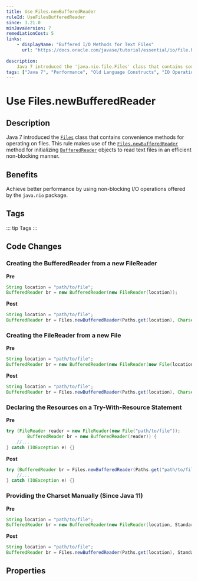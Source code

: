 ```yaml
---
title: Use Files.newBufferedReader
ruleId: UseFilesBufferedReader
since: 3.21.0
minJavaVersion: 7
remediationCost: 5
links:
    - displayName: "Buffered I/O Methods for Text Files"
      url: "https://docs.oracle.com/javase/tutorial/essential/io/file.html#readBufferedStream"
    
description:
    Java 7 introduced the 'java.nio.file.Files' class that contains some convenience methods for operating on files. This rule makes use of 'Files.newBufferedReader' method for initializing 'BufferedReader' objects to read text files in an efficient non-blocking manner.
tags: ["Java 7", "Performance", "Old Language Constructs", "IO Operations"]
---
```


# Use Files.newBufferedReader

## Description

Java 7 introduced the [`Files`](https://docs.oracle.com/javase/7/docs/api/java/nio/file/Files.html) class that contains convenience methods for operating on files. 
This rule makes use of the [`Files.newBufferedReader`](https://docs.oracle.com/javase/8/docs/api/java/nio/file/Files.html#newBufferedReader-java.nio.file.Path-java.nio.charset.Charset-) method for initializing [`BufferedReader`](https://docs.oracle.com/javase/8/docs/api/java/io/BufferedReader.html) objects to read text files in an efficient non-blocking manner.

## Benefits

Achieve better performance by using non-blocking I/O operations offered by the `java.nio` package.

## Tags

::: tip Tags
<TagLinks />
:::

## Code Changes

### Creating the BufferedReader from a new FileReader

__Pre__
```java
String location = "path/to/file";
BufferedReader br = new BufferedReader(new FileReader(location));
```

__Post__
```java
String location = "path/to/file";
BufferedReader br = Files.newBufferedReader(Paths.get(location), Charset.defaultCharset());
```

### Creating the FileReader from a new File

__Pre__
```java
String location = "path/to/file";
BufferedReader br = new BufferedReader(new FileReader(new File(location)));

```

__Post__
```java
String location = "path/to/file";
BufferedReader br = Files.newBufferedReader(Paths.get(location), Charset.defaultCharset());
```

### Declaring the Resources on a Try-With-Resource Statement

__Pre__
```java
try (FileReader reader = new FileReader(new File("path/to/file"));
		BufferedReader br = new BufferedReader(reader)) {
    //...
} catch (IOException e) {}
```

__Post__
```java
try (BufferedReader br = Files.newBufferedReader(Paths.get("path/to/file"), Charset.defaultCharset())) {
    //...
} catch (IOException e) {}
```

### Providing the Charset Manually (Since Java 11)

__Pre__
```java
String location = "path/to/file";
BufferedReader br = new BufferedReader(new FileReader(location, StandardCharsets.UTF_8));
```

__Post__
```java
String location = "path/to/file";
BufferedReader br = Files.newBufferedReader(Paths.get(location), StandardCharsets.UTF_8);
```

<VersionNotice />

## Properties

<RuleProperties />
